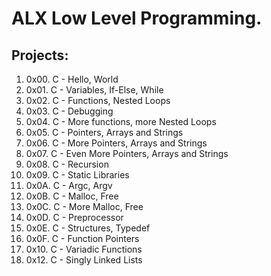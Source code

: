 # ALX Low Level Programming.
## Projects:
1. 0x00. C - Hello, World
2. 0x01. C - Variables, If-Else, While
3. 0x02. C - Functions, Nested Loops
4. 0x03. C - Debugging
5. 0x04. C - More functions, more Nested Loops
6. 0x05. C - Pointers, Arrays and Strings
7. 0x06. C - More Pointers, Arrays and Strings
8. 0x07. C - Even More Pointers, Arrays and Strings
9. 0x08. C - Recursion
10. 0x09. C - Static Libraries
11. 0x0A. C - Argc, Argv
12. 0x0B. C - Malloc, Free 
13. 0x0C. C - More Malloc, Free
14. 0x0D. C - Preprocessor
15. 0x0E. C - Structures, Typedef 
16. 0x0F. C - Function Pointers 
17. 0x10. C - Variadic Functions
18. 0x12. C - Singly Linked Lists
